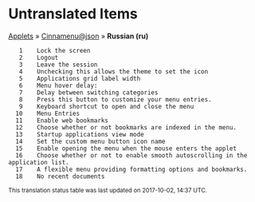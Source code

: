 # Untranslated Items
[Applets](../../../README.md) &#187; [Cinnamenu@json](../README.md) &#187; **Russian (ru)**

       1	Lock the screen
       2	Logout
       3	Leave the session
       4	Unchecking this allows the theme to set the icon
       5	Applications grid label width
       6	Menu hover delay:
       7	Delay between switching categories
       8	Press this button to customize your menu entries.
       9	Keyboard shortcut to open and close the menu
      10	Menu Entries
      11	Enable web bookmarks
      12	Choose whether or not bookmarks are indexed in the menu.
      13	Startup applications view mode
      14	Set the custom menu button icon name
      15	Enable opening the menu when the mouse enters the applet
      16	Choose whether or not to enable smooth autoscrolling in the application list.
      17	A flexible menu providing formatting options and bookmarks.
      18	No recent documents

<sup>This translation status table was last updated on 2017-10-02, 14:37 UTC.</sup>

